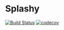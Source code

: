 # Splashy

[![Build Status](https://travis-ci.org/pedrommcarrasco/Splashy.svg?branch=master)](https://travis-ci.org/pedrommcarrasco/Splashy) 
[![codecov](https://codecov.io/gh/pedrommcarrasco/Splashy/branch/master/graph/badge.svg)](https://codecov.io/gh/pedrommcarrasco/Splashy)
